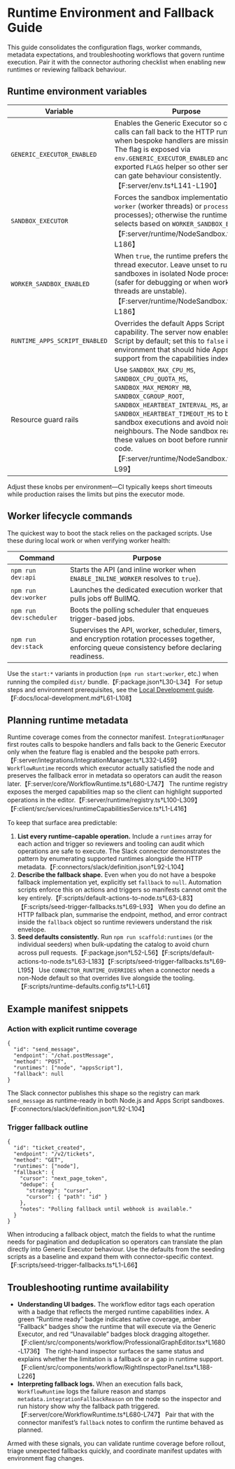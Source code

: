 # Runtime Environment and Fallback Guide

This guide consolidates the configuration flags, worker commands, metadata expectations, and troubleshooting workflows that govern runtime execution. Pair it with the connector authoring checklist when enabling new runtimes or reviewing fallback behaviour.

## Runtime environment variables

| Variable | Purpose |
| --- | --- |
| `GENERIC_EXECUTOR_ENABLED` | Enables the Generic Executor so connector calls can fall back to the HTTP runtime when bespoke handlers are missing or fail. The flag is exposed via `env.GENERIC_EXECUTOR_ENABLED` and the exported `FLAGS` helper so other services can gate behaviour consistently.【F:server/env.ts†L141-L190】 |
| `SANDBOX_EXECUTOR` | Forces the sandbox implementation. Set to `worker` (worker threads) or `process` (child processes); otherwise the runtime auto-selects based on `WORKER_SANDBOX_ENABLED`.【F:server/runtime/NodeSandbox.ts†L170-L186】 |
| `WORKER_SANDBOX_ENABLED` | When `true`, the runtime prefers the worker-thread executor. Leave unset to run sandboxes in isolated Node processes (safer for debugging or when worker threads are unstable).【F:server/runtime/NodeSandbox.ts†L170-L186】 |
| `RUNTIME_APPS_SCRIPT_ENABLED` | Overrides the default Apps Script capability. The server now enables Apps Script by default; set this to `false` in any environment that should hide Apps Script support from the capabilities index. |
| Resource guard rails | Use `SANDBOX_MAX_CPU_MS`, `SANDBOX_CPU_QUOTA_MS`, `SANDBOX_MAX_MEMORY_MB`, `SANDBOX_CGROUP_ROOT`, `SANDBOX_HEARTBEAT_INTERVAL_MS`, and `SANDBOX_HEARTBEAT_TIMEOUT_MS` to bound sandbox executions and avoid noisy neighbours. The Node sandbox reads these values on boot before running user code.【F:server/runtime/NodeSandbox.ts†L43-L99】 |

Adjust these knobs per environment—CI typically keeps short timeouts while production raises the limits but pins the executor mode.

## Worker lifecycle commands

The quickest way to boot the stack relies on the packaged scripts. Use these during local work or when verifying worker health:

| Command | Purpose |
| --- | --- |
| `npm run dev:api` | Starts the API (and inline worker when `ENABLE_INLINE_WORKER` resolves to `true`). |
| `npm run dev:worker` | Launches the dedicated execution worker that pulls jobs off BullMQ. |
| `npm run dev:scheduler` | Boots the polling scheduler that enqueues trigger-based jobs. |
| `npm run dev:stack` | Supervises the API, worker, scheduler, timers, and encryption rotation processes together, enforcing queue consistency before declaring readiness. |

Use the `start:*` variants in production (`npm run start:worker`, etc.) when running the compiled `dist/` bundle.【F:package.json†L30-L34】 For setup steps and environment prerequisites, see the [Local Development guide](./local-development.md#4-next-steps).【F:docs/local-development.md†L61-L108】

## Planning runtime metadata

Runtime coverage comes from the connector manifest. `IntegrationManager` first routes calls to bespoke handlers and falls back to the Generic Executor only when the feature flag is enabled and the bespoke path errors.【F:server/integrations/IntegrationManager.ts†L332-L459】 `WorkflowRuntime` records which executor actually satisfied the node and preserves the fallback error in metadata so operators can audit the reason later.【F:server/core/WorkflowRuntime.ts†L680-L747】 The runtime registry exposes the merged capabilities map so the client can highlight supported operations in the editor.【F:server/runtime/registry.ts†L100-L309】【F:client/src/services/runtimeCapabilitiesService.ts†L1-L416】

To keep that surface area predictable:

1. **List every runtime-capable operation.** Include a `runtimes` array for each action and trigger so reviewers and tooling can audit which operations are safe to execute. The Slack connector demonstrates the pattern by enumerating supported runtimes alongside the HTTP metadata.【F:connectors/slack/definition.json†L92-L104】
2. **Describe the fallback shape.** Even when you do not have a bespoke fallback implementation yet, explicitly set `fallback` to `null`. Automation scripts enforce this on actions and triggers so manifests cannot omit the key entirely.【F:scripts/default-actions-to-node.ts†L63-L83】【F:scripts/seed-trigger-fallbacks.ts†L69-L93】 When you do define an HTTP fallback plan, summarise the endpoint, method, and error contract inside the `fallback` object so runtime reviewers understand the risk envelope.
3. **Seed defaults consistently.** Run `npm run scaffold:runtimes` (or the individual seeders) when bulk-updating the catalog to avoid churn across pull requests.【F:package.json†L52-L56】【F:scripts/default-actions-to-node.ts†L63-L183】【F:scripts/seed-trigger-fallbacks.ts†L69-L195】 Use `CONNECTOR_RUNTIME_OVERRIDES` when a connector needs a non-Node default so that overrides live alongside the tooling.【F:scripts/runtime-defaults.config.ts†L1-L61】

## Example manifest snippets

### Action with explicit runtime coverage

```jsonc
{
  "id": "send_message",
  "endpoint": "/chat.postMessage",
  "method": "POST",
  "runtimes": ["node", "appsScript"],
  "fallback": null
}
```

The Slack connector publishes this shape so the registry can mark `send_message` as runtime-ready in both Node.js and Apps Script sandboxes.【F:connectors/slack/definition.json†L92-L104】

### Trigger fallback outline

```jsonc
{
  "id": "ticket_created",
  "endpoint": "/v2/tickets",
  "method": "GET",
  "runtimes": ["node"],
  "fallback": {
    "cursor": "next_page_token",
    "dedupe": {
      "strategy": "cursor",
      "cursor": { "path": "id" }
    },
    "notes": "Polling fallback until webhook is available."
  }
}
```

When introducing a fallback object, match the fields to what the runtime needs for pagination and deduplication so operators can translate the plan directly into Generic Executor behaviour. Use the defaults from the seeding scripts as a baseline and expand them with connector-specific context.【F:scripts/seed-trigger-fallbacks.ts†L1-L66】

## Troubleshooting runtime availability

- **Understanding UI badges.** The workflow editor tags each operation with a badge that reflects the merged runtime capabilities index. A green “Runtime ready” badge indicates native coverage, amber “Fallback” badges show the runtime that will execute via the Generic Executor, and red “Unavailable” badges block dragging altogether.【F:client/src/components/workflow/ProfessionalGraphEditor.tsx†L1680-L1736】 The right-hand inspector surfaces the same status and explains whether the limitation is a fallback or a gap in runtime support.【F:client/src/components/workflow/RightInspectorPanel.tsx†L188-L226】
- **Interpreting fallback logs.** When an execution falls back, `WorkflowRuntime` logs the failure reason and stamps `metadata.integrationFallbackReason` on the node so the inspector and run history show why the fallback path triggered.【F:server/core/WorkflowRuntime.ts†L680-L747】 Pair that with the connector manifest’s `fallback` notes to confirm the runtime behaved as planned.

Armed with these signals, you can validate runtime coverage before rollout, triage unexpected fallbacks quickly, and coordinate manifest updates with environment flag changes.

